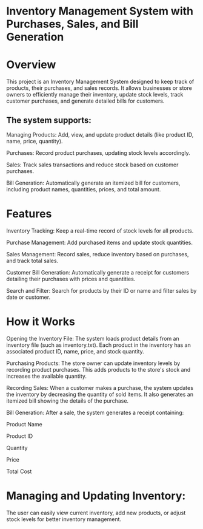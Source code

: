 
# Inventory Management System with Purchases, Sales, and Bill Generation

# Overview
This project is an Inventory Management System designed to keep track of products, their purchases, and sales records. It allows businesses or store owners to efficiently manage their inventory, update stock levels, track customer purchases, and generate detailed bills for customers.

## The system supports:

<span style="color: #333;">Managing Products</span>: Add, view, and update product details (like product ID, name, price, quantity).

Purchases: Record product purchases, updating stock levels accordingly.

Sales: Track sales transactions and reduce stock based on customer purchases.

Bill Generation: Automatically generate an itemized bill for customers, including product names, quantities, prices, and total amount.

# Features

Inventory Tracking: Keep a real-time record of stock levels for all products.

Purchase Management: Add purchased items and update stock quantities.

Sales Management: Record sales, reduce inventory based on purchases, and track total sales.

Customer Bill Generation: Automatically generate a receipt for customers detailing their purchases with prices and quantities.

Search and Filter: Search for products by their ID or name and filter sales by date or customer.

# How it Works

Opening the Inventory File:
The system loads product details from an inventory file (such as inventory.txt). Each product in the inventory has an associated product ID, name, price, and stock quantity.

Purchasing Products:
The store owner can update inventory levels by recording product purchases. This adds products to the store's stock and increases the available quantity.

Recording Sales:
When a customer makes a purchase, the system updates the inventory by decreasing the quantity of sold items. It also generates an itemized bill showing the details of the purchase.

Bill Generation:
After a sale, the system generates a receipt containing:

Product Name

Product ID

Quantity

Price

Total Cost

# Managing and Updating Inventory:

The user can easily view current inventory, add new products, or adjust stock levels for better inventory management.
